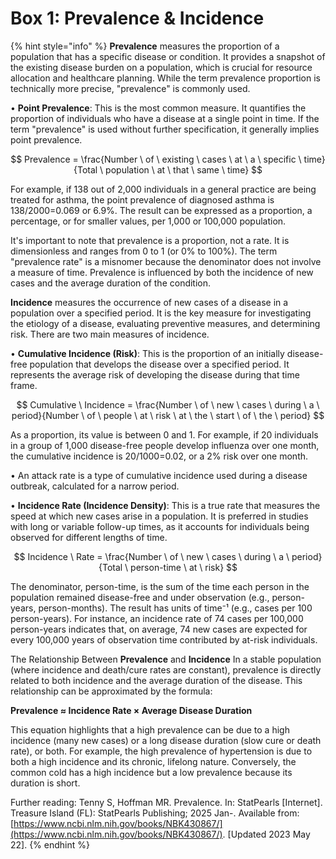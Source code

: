 # Box 1: Prevalence & Incidence

{% hint style="info" %}
**Prevalence** measures the proportion of a population that has a specific disease or condition. It provides a snapshot of the existing disease burden on a population, which is crucial for resource allocation and healthcare planning. While the term prevalence proportion is technically more precise, "prevalence" is commonly used.

• **Point Prevalence**: This is the most common measure. It quantifies the proportion of individuals who have a disease at a single point in time. If the term "prevalence" is used without further specification, it generally implies point prevalence.

$$
Prevalence = \frac{Number \ of \ existing \ cases \ at \ a \ specific \ time}{Total \ population \ at \ that \ same \ time}
$$

For example, if 138 out of 2,000 individuals in a general practice are being treated for asthma, the point prevalence of diagnosed asthma is 138/2000=0.069 or 6.9%. The result can be expressed as a proportion, a percentage, or for smaller values, per 1,000 or 100,000 population.

It's important to note that prevalence is a proportion, not a rate. It is dimensionless and ranges from 0 to 1 (or 0% to 100%). The term "prevalence rate" is a misnomer because the denominator does not involve a measure of time. Prevalence is influenced by both the incidence of new cases and the average duration of the condition.



**Incidence** measures the occurrence of new cases of a disease in a population over a specified period. It is the key measure for investigating the etiology of a disease, evaluating preventive measures, and determining risk. There are two main measures of incidence.

• **Cumulative Incidence (Risk)**: This is the proportion of an initially disease-free population that develops the disease over a specified period. It represents the average risk of developing the disease during that time frame.

$$
Cumulative \ Incidence = \frac{Number \ of \ new \ cases \ during \ a \ period}{Number \ of \ people \ at \ risk \ at \ the \ start \ of \ the \ period}
$$

As a proportion, its value is between 0 and 1. For example, if 20 individuals in a group of 1,000 disease-free people develop influenza over one month, the cumulative incidence is 20/1000=0.02, or a 2% risk over one month.

• An attack rate is a type of cumulative incidence used during a disease outbreak, calculated for a narrow period.

• **Incidence Rate (Incidence Density)**: This is a true rate that measures the speed at which new cases arise in a population. It is preferred in studies with long or variable follow-up times, as it accounts for individuals being observed for different lengths of time.

$$
Incidence \ Rate = \frac{Number \ of \ new \ cases \ during \ a \ period}{Total \ person-time \ at \ risk}
$$

The denominator, person-time, is the sum of the time each person in the population remained disease-free and under observation (e.g., person-years, person-months). The result has units of time⁻¹ (e.g., cases per 100 person-years). For instance, an incidence rate of 74 cases per 100,000 person-years indicates that, on average, 74 new cases are expected for every 100,000 years of observation time contributed by at-risk individuals.

The Relationship Between **Prevalence** and **Incidence** In a stable population (where incidence and death/cure rates are constant), prevalence is directly related to both incidence and the average duration of the disease. This relationship can be approximated by the formula:

**Prevalence ≈ Incidence Rate × Average Disease Duration**

This equation highlights that a high prevalence can be due to a high incidence (many new cases) or a long disease duration (slow cure or death rate), or both. For example, the high prevalence of hypertension is due to both a high incidence and its chronic, lifelong nature. Conversely, the common cold has a high incidence but a low prevalence because its duration is short.



Further reading: Tenny S, Hoffman MR. Prevalence. In: StatPearls \[Internet]. Treasure Island (FL): StatPearls Publishing; 2025 Jan-. Available from: [https://www.ncbi.nlm.nih.gov/books/NBK430867/](https://www.ncbi.nlm.nih.gov/books/NBK430867/). \[Updated 2023 May 22].&#x20;
{% endhint %}

